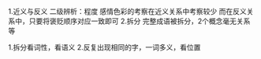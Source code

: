 1.近义与反义
二级辨析：程度
感情色彩的考察在近义关系中考察较少
而在反义关系中，只要将褒贬顺序对应一致即可
2.拆分
完整成语被拆分，2个概念毫无关系等

1.拆分看词性，看语义
2.反复出现相同的字，一词多义，看位置